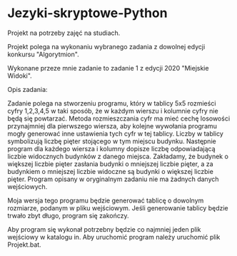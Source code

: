 # Jezyki-skryptowe-Python
Projekt na potrzeby zajęć na studiach.

Projekt polega na wykonaniu wybranego zadania z dowolnej edycji konkursu "Algorytmion".

Wykonane przeze mnie zadanie to zadanie 1 z edycji 2020 "Miejskie Widoki".

Opis zadania:

Zadanie polega na stworzeniu programu, który w tablicy 5x5 rozmieści cyfry 1,2,3,4,5 w taki sposób, że w każdym
wierszu i kolumnie cyfry nie będą się powtarzać. Metoda rozmieszczania cyfr ma mieć cechę losowości
przynajmniej dla pierwszego wiersza, aby kolejne wywołania programu mogły generować inne ustawienia tych cyfr w
tej tablicy. Liczby w tablicy symbolizują liczbę pięter stojącego w tym miejscu budynku. Następnie program dla
każdego wiersza i kolumny dopisze liczbę odpowiadającą liczbie widocznych budynków z danego miejsca.
Zakładamy, że budynek o większej liczbie pięter zasłania budynki o mniejszej liczbie pięter, a za budynkiem o
mniejszej liczbie widoczne są budynki o większej liczbie pięter.
Program opisany w oryginalnym zadaniu nie ma żadnych danych wejściowych. 

Moja wersja tego programu będzie generować tablicę o dowolnym rozmiarze, podanym w pliku wejściowym. Jeśli generowanie
tablicy będzie trwało zbyt długo, program się zakończy.

Aby program się wykonał potrzebny będzie co najmniej jeden plik wejściowy w katalogu in. Aby uruchomić
program należy uruchomić plik Projekt.bat.
